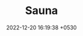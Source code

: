 ---
title: "Sauna"
date: 2022-12-20 16:19:38 +0530
categories: [HackTheBox, HTB-Windows]
tags: [Machines]
image: /assets/img/forest/Forest.png
---